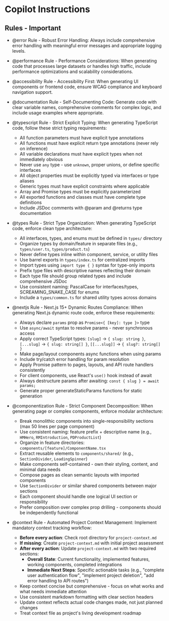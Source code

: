# Copilot Instructions

## Rules - Important

- @error Rule - Robust Error Handling: Always include comprehensive error handling with meaningful error messages and appropriate logging levels.
- @performance Rule - Performance Considerations: When generating code that processes large datasets or handles high traffic, include performance optimizations and scalability considerations.

- @accessibility Rule - Accessibility First: When generating UI components or frontend code, ensure WCAG compliance and keyboard navigation support.

- @documentation Rule - Self-Documenting Code: Generate code with clear variable names, comprehensive comments for complex logic, and include usage examples where appropriate.

- @typescript Rule - Strict Explicit Typing: When generating TypeScript code, follow these strict typing requirements:

  - All function parameters must have explicit type annotations
  - All functions must have explicit return type annotations (never rely on inference)
  - All variable declarations must have explicit types when not immediately obvious
  - Never use `any` type - use `unknown`, proper unions, or define specific interfaces
  - All object properties must be explicitly typed via interfaces or type aliases
  - Generic types must have explicit constraints where applicable
  - Array and Promise types must be explicitly parameterized
  - All exported functions and classes must have complete type definitions
  - Include JSDoc comments with @param and @returns type documentation

- @types Rule - Strict Type Organization: When generating TypeScript code, enforce clean type architecture:

  - All interfaces, types, and enums must be defined in `types/` directory
  - Organize types by domain/feature in separate files (e.g., `types/user.ts`, `types/product.ts`)
  - Never define types inline within component, service, or utility files
  - Use barrel exports in `types/index.ts` for centralized imports
  - Import types using `import type { }` syntax for type-only imports
  - Prefix type files with descriptive names reflecting their domain
  - Each type file should group related types and include comprehensive JSDoc
  - Use consistent naming: PascalCase for interfaces/types, SCREAMING_SNAKE_CASE for enums
  - Include a `types/common.ts` for shared utility types across domains

- @nextjs Rule - Next.js 15+ Dynamic Routes Compliance: When generating Next.js dynamic route code, enforce these requirements:

  - Always declare `params` prop as `Promise<{ [key]: type }>` type
  - Use `async/await` syntax to resolve params - never synchronous access
  - Apply correct TypeScript types: `[slug]` → `{ slug: string }`, `[...slug]` → `{ slug: string[] }`, `[[...slug]]` → `{ slug?: string[] }`
  - Make page/layout components async functions when using params
  - Include try/catch error handling for param resolution
  - Apply Promise pattern to pages, layouts, and API route handlers consistently
  - For client components, use React's `use()` hook instead of await
  - Always destructure params after awaiting: `const { slug } = await params;`
  - Generate proper generateStaticParams functions for static generation

- @componentization Rule - Strict Component Decomposition: When generating page or complex components, enforce modular architecture:

  - Break monolithic components into single-responsibility sections (max 50 lines per page component)
  - Use consistent naming: feature prefix + descriptive name (e.g., `HMHero`, `RMIntroduction`, `PDProductList`)
  - Organize in feature directories: `components/[feature]/ComponentName.tsx`
  - Extract reusable elements to `components/shared/` (e.g., `SectionDivider`, `LoadingSpinner`)
  - Make components self-contained - own their styling, content, and minimal data needs
  - Compose pages as clean semantic layouts with imported components
  - Use `SectionDivider` or similar shared components between major sections
  - Each component should handle one logical UI section or responsibility
  - Prefer composition over complex prop drilling - components should be independently functional

- @context Rule - Automated Project Context Management: Implement mandatory context tracking workflow:
  - **Before every action**: Check root directory for `project-context.md`
  - **If missing**: Create `project-context.md` with initial project assessment
  - **After every action**: Update `project-context.md` with two required sections:
    - **Overall State**: Current functionality, implemented features, working components, completed integrations
    - **Immediate Next Steps**: Specific actionable tasks (e.g., "complete user authentication flow", "implement project deletion", "add error handling to API routes")
  - Keep context concise but comprehensive - focus on what works and what needs immediate attention
  - Use consistent markdown formatting with clear section headers
  - Update context reflects actual code changes made, not just planned changes
  - Treat context file as project's living development roadmap
